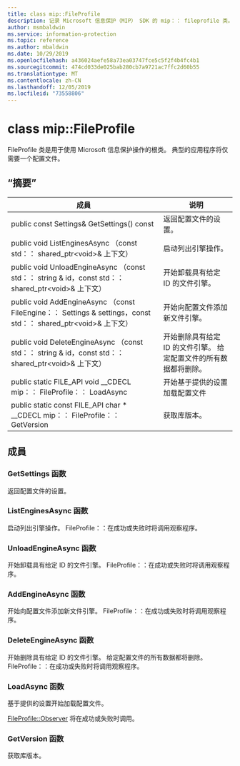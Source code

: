 ```yaml
---
title: class mip::FileProfile
description: 记录 Microsoft 信息保护（MIP） SDK 的 mip：： fileprofile 类。
author: msmbaldwin
ms.service: information-protection
ms.topic: reference
ms.author: mbaldwin
ms.date: 10/29/2019
ms.openlocfilehash: a436024aefe58a73ea03747fce5c5f2f4b4fc4b1
ms.sourcegitcommit: 474cd033de025bab280cb7a9721ac7ffc2d60b55
ms.translationtype: MT
ms.contentlocale: zh-CN
ms.lasthandoff: 12/05/2019
ms.locfileid: "73558806"
---
```

# <a name="class-mipfileprofile"></a>class mip::FileProfile 
FileProfile 类是用于使用 Microsoft 信息保护操作的根类。
典型的应用程序将仅需要一个配置文件。
  
## <a name="summary"></a>“摘要”
 成員                        | 说明                                
--------------------------------|---------------------------------------------
public const Settings& GetSettings() const  |  返回配置文件的设置。
public void ListEnginesAsync （const std：： shared_ptr\<void\>& 上下文）  |  启动列出引擎操作。
public void UnloadEngineAsync （const std：： string & id，const std：： shared_ptr\<void\>& 上下文）  |  开始卸载具有给定 ID 的文件引擎。
public void AddEngineAsync （const FileEngine：： Settings & settings，const std：： shared_ptr\<void\>& 上下文）  |  开始向配置文件添加新文件引擎。
public void DeleteEngineAsync （const std：： string & id，const std：： shared_ptr\<void\>& 上下文）  |  开始删除具有给定 ID 的文件引擎。 给定配置文件的所有数据都将删除。
public static FILE_API void __CDECL mip：： FileProfile：： LoadAsync | 开始基于提供的设置加载配置文件
public static const FILE_API char * __CDECL mip：： FileProfile：： GetVersion | 获取库版本。

## <a name="members"></a>成員
  
### <a name="getsettings-function"></a>GetSettings 函数
返回配置文件的设置。
  
### <a name="listenginesasync-function"></a>ListEnginesAsync 函数
启动列出引擎操作。
FileProfile：：在成功或失败时将调用观察程序。
  
### <a name="unloadengineasync-function"></a>UnloadEngineAsync 函数
开始卸载具有给定 ID 的文件引擎。
FileProfile：：在成功或失败时将调用观察程序。
  
### <a name="addengineasync-function"></a>AddEngineAsync 函数
开始向配置文件添加新文件引擎。
FileProfile：：在成功或失败时将调用观察程序。
  
### <a name="deleteengineasync-function"></a>DeleteEngineAsync 函数
开始删除具有给定 ID 的文件引擎。 给定配置文件的所有数据都将删除。
FileProfile：：在成功或失败时将调用观察程序。

### <a name="loadasync-function"></a>LoadAsync 函数
基于提供的设置开始加载配置文件。

[FileProfile::Observer](class_mip_fileprofile_observer.md) 将在成功或失败时调用。

### <a name="getversion-function"></a>GetVersion 函数
获取库版本。